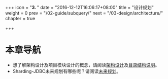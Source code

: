 +++
icon = "<b>3. </b>"
date = "2016-12-12T16:06:17+08:00"
title = "设计规划"
weight = 0
prev = "/02-guide/subquery/"
next = "/03-design/architecture/"
chapter = true

+++

# 本章导航

 - 想了解架构设计及项目模块设计的概念，请阅读[架构设计](/03-design/architecture/)及[目录结构说明](/03-design/module/)。
 - Sharding-JDBC未来规划有哪些呢？请阅读[未来规划](/03-design/roadmap/)。